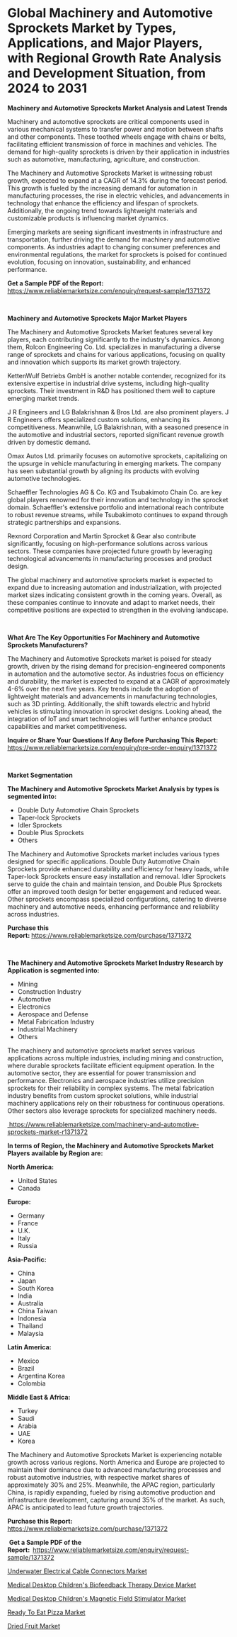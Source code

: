 <p><h1>Global Machinery and Automotive Sprockets Market by Types, Applications, and Major Players, with Regional Growth Rate Analysis and Development Situation, from 2024 to 2031</h1></p><p><strong>Machinery and Automotive Sprockets Market Analysis and Latest Trends</strong></p>
<p><p>Machinery and automotive sprockets are critical components used in various mechanical systems to transfer power and motion between shafts and other components. These toothed wheels engage with chains or belts, facilitating efficient transmission of force in machines and vehicles. The demand for high-quality sprockets is driven by their application in industries such as automotive, manufacturing, agriculture, and construction.</p><p>The Machinery and Automotive Sprockets Market is witnessing robust growth, expected to expand at a CAGR of 14.3% during the forecast period. This growth is fueled by the increasing demand for automation in manufacturing processes, the rise in electric vehicles, and advancements in technology that enhance the efficiency and lifespan of sprockets. Additionally, the ongoing trend towards lightweight materials and customizable products is influencing market dynamics.</p><p>Emerging markets are seeing significant investments in infrastructure and transportation, further driving the demand for machinery and automotive components. As industries adapt to changing consumer preferences and environmental regulations, the market for sprockets is poised for continued evolution, focusing on innovation, sustainability, and enhanced performance.</p></p>
<p><strong>Get a Sample PDF of the Report:&nbsp;</strong> <a href="https://www.reliablemarketsize.com/enquiry/request-sample/1371372?utm_campaign=1140&utm_medium=2&utm_source=Github&utm_content=ia&utm_term=06122024&utm_id=machinery-and-automotive-sprockets">https://www.reliablemarketsize.com/enquiry/request-sample/1371372</a></p>
<p>&nbsp;</p>
<p><strong>Machinery and Automotive Sprockets Major Market Players</strong></p>
<p><p>The Machinery and Automotive Sprockets Market features several key players, each contributing significantly to the industry's dynamics. Among them, Rolcon Engineering Co. Ltd. specializes in manufacturing a diverse range of sprockets and chains for various applications, focusing on quality and innovation which supports its market growth trajectory.</p><p>KettenWulf Betriebs GmbH is another notable contender, recognized for its extensive expertise in industrial drive systems, including high-quality sprockets. Their investment in R&D has positioned them well to capture emerging market trends.</p><p>J R Engineers and LG Balakrishnan & Bros Ltd. are also prominent players. J R Engineers offers specialized custom solutions, enhancing its competitiveness. Meanwhile, LG Balakrishnan, with a seasoned presence in the automotive and industrial sectors, reported significant revenue growth driven by domestic demand.</p><p>Omax Autos Ltd. primarily focuses on automotive sprockets, capitalizing on the upsurge in vehicle manufacturing in emerging markets. The company has seen substantial growth by aligning its products with evolving automotive technologies.</p><p>Schaeffler Technologies AG & Co. KG and Tsubakimoto Chain Co. are key global players renowned for their innovation and technology in the sprocket domain. Schaeffler's extensive portfolio and international reach contribute to robust revenue streams, while Tsubakimoto continues to expand through strategic partnerships and expansions.</p><p>Rexnord Corporation and Martin Sprocket & Gear also contribute significantly, focusing on high-performance solutions across various sectors. These companies have projected future growth by leveraging technological advancements in manufacturing processes and product design.</p><p>The global machinery and automotive sprockets market is expected to expand due to increasing automation and industrialization, with projected market sizes indicating consistent growth in the coming years. Overall, as these companies continue to innovate and adapt to market needs, their competitive positions are expected to strengthen in the evolving landscape.</p></p>
<p>&nbsp;</p>
<p><strong>What Are The Key Opportunities For Machinery and Automotive Sprockets Manufacturers?</strong></p>
<p><p>The Machinery and Automotive Sprockets market is poised for steady growth, driven by the rising demand for precision-engineered components in automation and the automotive sector. As industries focus on efficiency and durability, the market is expected to expand at a CAGR of approximately 4-6% over the next five years. Key trends include the adoption of lightweight materials and advancements in manufacturing technologies, such as 3D printing. Additionally, the shift towards electric and hybrid vehicles is stimulating innovation in sprocket designs. Looking ahead, the integration of IoT and smart technologies will further enhance product capabilities and market competitiveness.</p></p>
<p><strong>Inquire or Share Your Questions If Any Before Purchasing This Report:</strong> <a href="https://www.reliablemarketsize.com/enquiry/pre-order-enquiry/1371372?utm_campaign=1140&utm_medium=2&utm_source=Github&utm_content=ia&utm_term=06122024&utm_id=machinery-and-automotive-sprockets">https://www.reliablemarketsize.com/enquiry/pre-order-enquiry/1371372</a></p>
<p>&nbsp;</p>
<p><strong>Market Segmentation</strong></p>
<p><strong>The Machinery and Automotive Sprockets Market Analysis by types is segmented into:</strong></p>
<p><ul><li>Double Duty Automotive Chain Sprockets</li><li>Taper-lock Sprockets</li><li>Idler Sprockets</li><li>Double Plus Sprockets</li><li>Others</li></ul></p>
<p><p>The Machinery and Automotive Sprockets market includes various types designed for specific applications. Double Duty Automotive Chain Sprockets provide enhanced durability and efficiency for heavy loads, while Taper-lock Sprockets ensure easy installation and removal. Idler Sprockets serve to guide the chain and maintain tension, and Double Plus Sprockets offer an improved tooth design for better engagement and reduced wear. Other sprockets encompass specialized configurations, catering to diverse machinery and automotive needs, enhancing performance and reliability across industries.</p></p>
<p><strong>Purchase this Report:&nbsp;</strong><a href="https://www.reliablemarketsize.com/purchase/1371372?utm_campaign=1140&utm_medium=2&utm_source=Github&utm_content=ia&utm_term=06122024&utm_id=machinery-and-automotive-sprockets">https://www.reliablemarketsize.com/purchase/1371372</a></p>
<p>&nbsp;</p>
<p><strong>The Machinery and Automotive Sprockets Market Industry Research by Application is segmented into:</strong></p>
<p><ul><li>Mining</li><li>Construction Industry</li><li>Automotive</li><li>Electronics</li><li>Aerospace and Defense</li><li>Metal Fabrication Industry</li><li>Industrial Machinery</li><li>Others</li></ul></p>
<p><p>The machinery and automotive sprockets market serves various applications across multiple industries, including mining and construction, where durable sprockets facilitate efficient equipment operation. In the automotive sector, they are essential for power transmission and performance. Electronics and aerospace industries utilize precision sprockets for their reliability in complex systems. The metal fabrication industry benefits from custom sprocket solutions, while industrial machinery applications rely on their robustness for continuous operations. Other sectors also leverage sprockets for specialized machinery needs.</p></p>
<p><a href="https://www.reliablemarketsize.com/machinery-and-automotive-sprockets-market-r1371372?utm_campaign=1140&utm_medium=2&utm_source=Github&utm_content=ia&utm_term=06122024&utm_id=machinery-and-automotive-sprockets">&nbsp;https://www.reliablemarketsize.com/machinery-and-automotive-sprockets-market-r1371372</a></p>
<p><strong>In terms of Region, the Machinery and Automotive Sprockets Market Players available by Region are:</strong></p>
<p>
    <p> <strong> North America: </strong>
        <ul>
            <li>United States</li>
            <li>Canada</li>
        </ul>
        </p> 
    <p> <strong> Europe: </strong>
        <ul>
            <li>Germany</li>
            <li>France</li>
            <li>U.K.</li>
            <li>Italy</li>
            <li>Russia</li>
        </ul>
        </p> 
    <p> <strong> Asia-Pacific: </strong>
        <ul>
            <li>China</li>
            <li>Japan</li>
            <li>South Korea</li>
            <li>India</li>
            <li>Australia</li>
            <li>China Taiwan</li>
            <li>Indonesia</li>
            <li>Thailand</li>
            <li>Malaysia</li>
        </ul>
        </p> 
    <p> <strong> Latin America: </strong>
        <ul>
            <li>Mexico</li>
            <li>Brazil</li>
            <li>Argentina Korea</li>
            <li>Colombia</li>
        </ul>
        </p> 
    <p> <strong> Middle East & Africa: </strong>
        <ul>
            <li>Turkey</li>
            <li>Saudi</li>
            <li>Arabia</li>
            <li>UAE</li>
            <li>Korea</li>
        </ul>
    </p>
    </p>
<p><p>The Machinery and Automotive Sprockets Market is experiencing notable growth across various regions. North America and Europe are projected to maintain their dominance due to advanced manufacturing processes and robust automotive industries, with respective market shares of approximately 30% and 25%. Meanwhile, the APAC region, particularly China, is rapidly expanding, fueled by rising automotive production and infrastructure development, capturing around 35% of the market. As such, APAC is anticipated to lead future growth trajectories.</p></p>
<p><strong>Purchase this Report: </strong><a href="https://www.reliablemarketsize.com/purchase/1371372?utm_campaign=1140&utm_medium=2&utm_source=Github&utm_content=ia&utm_term=06122024&utm_id=machinery-and-automotive-sprockets">https://www.reliablemarketsize.com/purchase/1371372</a></p>
<p>&nbsp;<strong>Get a Sample PDF of the Report:&nbsp;&nbsp;</strong><a href="https://www.reliablemarketsize.com/enquiry/request-sample/1371372?utm_campaign=1140&utm_medium=2&utm_source=Github&utm_content=ia&utm_term=06122024&utm_id=machinery-and-automotive-sprockets">https://www.reliablemarketsize.com/enquiry/request-sample/1371372</a></p>
<p><strong></strong></p>
<p><p><a href="https://www.linkedin.com/pulse/evaluating-profitability-underwater-electrical-cable-connectors-y5hue?utm_campaign=1140&utm_medium=2&utm_source=Github&utm_content=ia&utm_term=06122024&utm_id=machinery-and-automotive-sprockets">Underwater Electrical Cable Connectors Market</a></p><p><a href="https://issuu.com/reportprime-2/docs/medical-desktop-childrens-biofeedback-therapy-devi?utm_campaign=1140&utm_medium=2&utm_source=Github&utm_content=ia&utm_term=06122024&utm_id=machinery-and-automotive-sprockets">Medical Desktop Children's Biofeedback Therapy Device Market</a></p><p><a href="https://issuu.com/reportprime-2/docs/medical-desktop-childrens-magnetic-field-stimulato?utm_campaign=1140&utm_medium=2&utm_source=Github&utm_content=ia&utm_term=06122024&utm_id=machinery-and-automotive-sprockets">Medical Desktop Children's Magnetic Field Stimulator Market</a></p><p><a href="https://www.linkedin.com/pulse/insight-ready-eat-pizza-market-size-expected-cagr-93-from-g0mrf?utm_campaign=1140&utm_medium=2&utm_source=Github&utm_content=ia&utm_term=06122024&utm_id=machinery-and-automotive-sprockets">Ready To Eat Pizza Market</a></p><p><a href="https://www.linkedin.com/pulse/examination-market-segmentation-dried-fruit-from-2024-2031-eeo4f?utm_campaign=1140&utm_medium=2&utm_source=Github&utm_content=ia&utm_term=06122024&utm_id=machinery-and-automotive-sprockets">Dried Fruit Market</a></p></p>